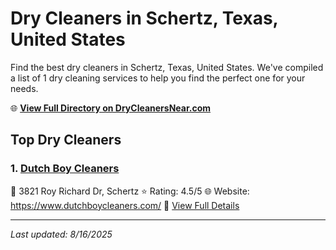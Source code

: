 # Dry Cleaners in Schertz, Texas, United States

Find the best dry cleaners in Schertz, Texas, United States. We've compiled a list of 1 dry cleaning services to help you find the perfect one for your needs.

🌐 **[View Full Directory on DryCleanersNear.com](https://drycleanersnear.com/city/US/Texas/Schertz)**

## Top Dry Cleaners

### 1. [Dutch Boy Cleaners](https://drycleanersnear.com/dryCleaner/689bf21e010bf80bea4b0754/dutch-boy-cleaners)
📍 3821 Roy Richard Dr, Schertz
⭐ Rating: 4.5/5
🌐 Website: https://www.dutchboycleaners.com/
🔗 [View Full Details](https://drycleanersnear.com/dryCleaner/689bf21e010bf80bea4b0754/dutch-boy-cleaners)


---

*Last updated: 8/16/2025*
